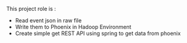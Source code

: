 This project role is :
- Read event json in raw file
- Write them to Phoenix in Hadoop Environment
- Create simple get REST API using spring to get data from phoenix
